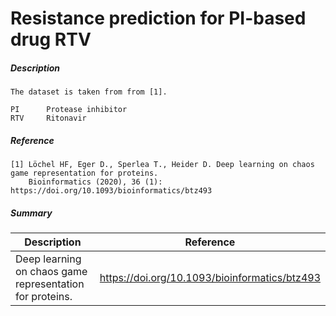 # Resistance prediction for PI-based drug RTV

##### Description

    The dataset is taken from from [1]. 
    
    PI      Protease inhibitor
    RTV     Ritonavir

##### Reference

    [1] Löchel HF, Eger D., Sperlea T., Heider D. Deep learning on chaos game representation for proteins.
        Bioinformatics (2020), 36 (1): https://doi.org/10.1093/bioinformatics/btz493
             
##### Summary
 
| Description                                              | Reference                                     |
|----------------------------------------------------------|-----------------------------------------------|
| Deep learning on chaos game representation for proteins. | https://doi.org/10.1093/bioinformatics/btz493 |

   